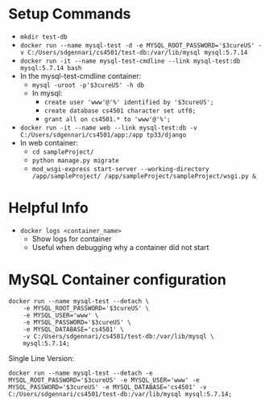 # Setup Commands
- `mkdir test-db`
- `docker run --name mysql-test -d -e MYSQL_ROOT_PASSWORD='$3cureUS' -v C:/Users/sdgennari/cs4501/test-db:/var/lib/mysql mysql:5.7.14`
- `docker run -it --name mysql-test-cmdline --link mysql-test:db mysql:5.7.14 bash`
- In the mysql-test-cmdline container:
	- `mysql -uroot -p'$3cureUS' -h db`
	- In mysql:
		- `create user 'www'@'%' identified by '$3cureUS';`
		- `create database cs4501 character set utf8;`
		- `grant all on cs4501.* to 'www'@'%';`
- `docker run -it --name web --link mysql-test:db -v C:/Users/sdgennari/cs4501/app:/app tp33/django`
- In web container:
	- `cd sampleProject/`
	- `python manage.py migrate`
	- `mod_wsgi-express start-server --working-directory /app/sampleProject/ /app/sampleProject/sampleProject/wsgi.py &`


# Helpful Info
- `docker logs <container_name>`
	- Show logs for container
	- Useful when debugging why a container did not start

# MySQL Container configuration

```
docker run --name mysql-test --detach \
	-e MYSQL_ROOT_PASSWORD='$3cureUS' \
	-e MYSQL_USER='www' \
	-e MYSQL_PASSWORD='$3cureUS' \
	-e MYSQL_DATABASE='cs4501' \
	-v C:/Users/sdgennari/cs4501/test-db:/var/lib/mysql \
	mysql:5.7.14;
```

Single Line Version:

`docker run --name mysql-test --detach -e MYSQL_ROOT_PASSWORD='$3cureUS' -e MYSQL_USER='www' -e MYSQL_PASSWORD='$3cureUS' -e MYSQL_DATABASE='cs4501' -v C:/Users/sdgennari/cs4501/test-db:/var/lib/mysql mysql:5.7.14;`